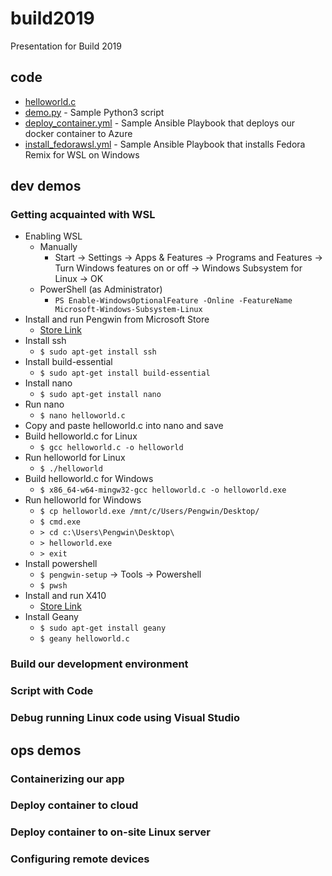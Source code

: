 # build2019
Presentation for Build 2019

## code

- [helloworld.c](https://github.com/WhitewaterFoundry/build2019/blob/master/helloworld.c)
- [demo.py](https://github.com/WhitewaterFoundry/build2019/blob/master/demo.py) - Sample Python3 script
- [deploy_container.yml](https://github.com/WhitewaterFoundry/build2019/blob/master/deploy_container.yml) - Sample Ansible Playbook that deploys our docker container to Azure
- [install_fedorawsl.yml](https://github.com/WhitewaterFoundry/build2019/blob/master/install_fedorawsl.yml) - Sample Ansible Playbook that installs Fedora Remix for WSL on Windows

## dev demos 

### Getting acquainted with WSL

- Enabling WSL
    - Manually
        - Start -> Settings -> Apps & Features -> Programs and Features -> Turn Windows features on or off -> Windows Subsystem for Linux -> OK
    - PowerShell (as Administrator)
        - `PS Enable-WindowsOptionalFeature -Online -FeatureName Microsoft-Windows-Subsystem-Linux`
- Install and run Pengwin from Microsoft Store
    - [Store Link](https://www.microsoft.com/en-us/p/pengwin/9nv1gv1pxz6p)
- Install ssh
    - `$ sudo apt-get install ssh`
- Install build-essential
    - `$ sudo apt-get install build-essential`
- Install nano
    - `$ sudo apt-get install nano`
- Run nano
    - `$ nano helloworld.c`
- Copy and paste helloworld.c into nano and save
- Build helloworld.c for Linux
    - `$ gcc helloworld.c -o helloworld`
- Run helloworld for Linux
    - `$ ./helloworld`
- Build helloworld.c for Windows
    - `$ x86_64-w64-mingw32-gcc helloworld.c -o helloworld.exe`
- Run helloworld for Windows
    - `$ cp helloworld.exe /mnt/c/Users/Pengwin/Desktop/`
    - `$ cmd.exe`
    - `> cd c:\Users\Pengwin\Desktop\`
    - `> helloworld.exe`
    - `> exit`
- Install powershell
    - `$ pengwin-setup` -> Tools -> Powershell
    - `$ pwsh`
- Install and run X410
    - [Store Link](https://www.microsoft.com/en-us/p/x410/9nlp712zmn9q)
- Install Geany
    - `$ sudo apt-get install geany`
    - `$ geany helloworld.c`

### Build our development environment

### Script with Code

### Debug running Linux code using Visual Studio

## ops demos 

### Containerizing our app

### Deploy container to cloud​

### Deploy container to on-site Linux server​

### Configuring remote devices​